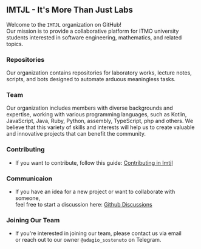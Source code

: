## IMTJL - It's More Than Just Labs

Welcome to the `IMTJL` organization on GitHub!  
Our mission is to provide a collaborative platform for ITMO university students interested in software engineering, mathematics, and related topics.   

### Repositories
Our organization contains repositories for laboratory works, lecture notes, scripts, and bots designed to automate arduous meaningless tasks.

### Team
Our organization includes members with diverse backgrounds and expertise, working with various programming languages, such as Kotlin, JavaScript, Java, 
Ruby, Python, assembly, TypeScript, php and others. We believe that this variety of skills and interests will help us to create valuable and innovative projects
that can benefit the community.

### Contributing
- If you want to contribute, follow this guide: [Contributing in Imtjl](https://github.com/Imtjl/.github/CONTRIBUTING.md)

### Communicaion
- If you have an idea for a new project or want to collaborate with someone,   
feel free to start a discussion here: [Github Discussions](https://github.com/orgs/Imtjl/discussions)  

### Joining Our Team
- If you're interested in joining our team, please contact us via email  
or reach out to our owner `@adagio_sostenuto` on Telegram.
